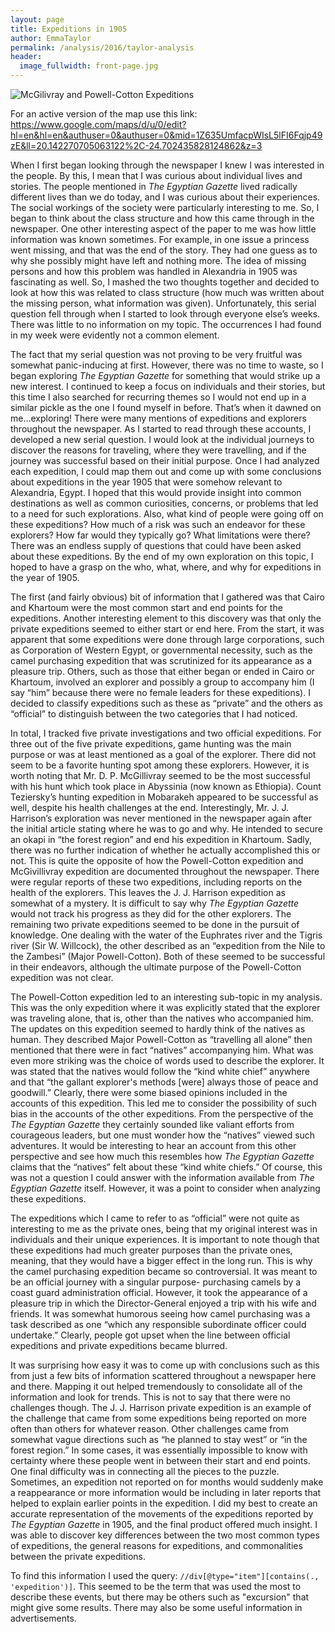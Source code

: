 ```yaml
---
layout: page
title: Expeditions in 1905
author: EmmaTaylor
permalink: /analysis/2016/taylor-analysis
header:
  image_fullwidth: front-page.jpg
---
```

![McGilivray and Powell-Cotton Expeditions](map-screenshot.jpg)

For an active version of the map use this link:
https://www.google.com/maps/d/u/0/edit?hl=en&hl=en&authuser=0&authuser=0&mid=1Z635UmfacpWIsL5lFI6Fqjp49zE&ll=20.142270705063122%2C-24.702435828124862&z=3

When I first began looking through the newspaper I knew I was interested in the people. By this, I mean that I was curious about individual lives and stories. The people mentioned in *The Egyptian Gazette* lived radically different lives than we do today, and I was curious about their experiences. The social workings of the society were particularly interesting to me. So, I began to think about the class structure and how this came through in the newspaper. One other interesting aspect of the paper to me was how little information was known sometimes. For example, in one issue a princess went missing, and that was the end of the story. They had one guess as to why she possibly might have left and nothing more. The idea of missing persons and how this problem was handled in Alexandria in 1905 was fascinating as well. So, I mashed the two thoughts together and decided to look at how this was related to class structure (how much was written about the missing person, what information was given). Unfortunately, this serial question fell through when I started to look through everyone else’s weeks. There was little to no information on my topic. The occurrences I had found in my week were evidently not a common element.

The fact that my serial question was not proving to be very fruitful was somewhat panic-inducing at first. However, there was no time to waste, so I began exploring *The Egyptian Gazette* for something that would strike up a new interest. I continued to keep a focus on individuals and their stories, but this time I also searched for recurring themes so I would not end up in a similar pickle as the one I found myself in before. That’s when it dawned on me…exploring! There were many mentions of expeditions and explorers throughout the newspaper. As I started to read through these accounts, I developed a new serial question. I would look at the individual journeys to discover the reasons for traveling, where they were travelling, and if the journey was successful based on their initial purpose. Once I had analyzed each expedition, I could map them out and come up with some conclusions about expeditions in the year 1905 that were somehow relevant to Alexandria, Egypt. I hoped that this would provide insight into common destinations as well as common curiosities, concerns, or problems that led to a need for such explorations. Also, what kind of people were going off on these expeditions? How much of a risk was such an endeavor for these explorers? How far would they typically go? What limitations were there? There was an endless supply of questions that could have been asked about these expeditions. By the end of my own exploration on this topic, I hoped to have a grasp on the who, what, where, and why for expeditions in the year of 1905.

The first (and fairly obvious) bit of information that I gathered was that Cairo and Khartoum were the most common start and end points for the expeditions. Another interesting element to this discovery was that only the private expeditions seemed to either start or end here. From the start, it was apparent that some expeditions were done through large corporations, such as Corporation of Western Egypt, or governmental necessity, such as the camel purchasing expedition that was scrutinized for its appearance as a pleasure trip. Others, such as those that either began or ended in Cairo or Khartoum, involved an explorer and possibly a group to accompany him (I say “him” because there were no female leaders for these expeditions). I decided to classify expeditions such as these as “private” and the others as “official” to distinguish between the two categories that I had noticed.

In total, I tracked five private investigations and two official expeditions. For three out of the five private expeditions, game hunting was the main purpose or was at least mentioned as a goal of the explorer. There did not seem to be a favorite hunting spot among these explorers. However, it is worth noting that Mr. D. P. McGillivray seemed to be the most successful with his hunt which took place in Abyssinia (now known as Ethiopia). Count Teziersky’s hunting expedition in Mobarakeh appeared to be successful as well, despite his health challenges at the end. Interestingly, Mr. J. J. Harrison’s exploration was never mentioned in the newspaper again after the initial article stating where he was to go and why. He intended to secure an okapi in “the forest region” and end his expedition in Khartoum. Sadly, there was no further indication of whether he actually accomplished this or not. This is quite the opposite of how the Powell-Cotton expedition and McGivillivray expedition are documented throughout the newspaper. There were regular reports of these two expeditions, including reports on the health of the explorers. This leaves the J. J. Harrison expedition as somewhat of a mystery. It is difficult to say why *The Egyptian Gazette* would not track his progress as they did for the other explorers. The remaining two private expeditions seemed to be done in the pursuit of knowledge. One dealing with the water of the Euphrates river and the Tigris river (Sir W. Willcock), the other described as an “expedition from the Nile to the Zambesi” (Major Powell-Cotton). Both of these seemed to be successful in their endeavors, although the ultimate purpose of the Powell-Cotton expedition was not clear.

The Powell-Cotton expedition led to an interesting sub-topic in my analysis. This was the only expedition where it was explicitly stated that the explorer was traveling alone, that is, other than the natives who accompanied him. The updates on this expedition seemed to hardly think of the natives as human. They described Major Powell-Cotton as “travelling all alone” then mentioned that there were in fact “natives” accompanying him. What was even more striking was the choice of words used to describe the explorer. It was stated that the natives would follow the “kind white chief” anywhere and that “the gallant explorer's methods [were] always those of peace and goodwill.” Clearly, there were some biased opinions included in the accounts of this expedition. This led me to consider the possibility of such bias in the accounts of the other expeditions. From the perspective of the *The Egyptian Gazette* they certainly sounded like valiant efforts from courageous leaders, but one must wonder how the “natives” viewed such adventures. It would be interesting to hear an account from this other perspective and see how much this resembles how *The Egyptian Gazette* claims that the “natives” felt about these “kind white chiefs.” Of course, this was not a question I could answer with the information available from *The Egyptian Gazette* itself. However, it was a point to consider when analyzing these expeditions.

The expeditions which I came to refer to as “official” were not quite as interesting to me as the private ones, being that my original interest was in individuals and their unique experiences. It is important to note though that these expeditions had much greater purposes than the private ones, meaning, that they would have a bigger effect in the long run. This is why the camel purchasing expedition became so controversial. It was meant to be an official journey with a singular purpose- purchasing camels by a coast guard administration official. However, it took the appearance of a pleasure trip in which the Director-General enjoyed a trip with his wife and friends. It was somewhat humorous seeing how camel purchasing was a task described as one “which any responsible subordinate officer could undertake.” Clearly, people got upset when the line between official expeditions and private expeditions became blurred.  

It was surprising how easy it was to come up with conclusions such as this from just a few bits of information scattered throughout a newspaper here and there. Mapping it out helped tremendously to consolidate all of the information and look for trends. This is not to say that there were no challenges though. The J. J. Harrison private expedition is an example of the challenge that came from some expeditions being reported on more often than others for whatever reason. Other challenges came from somewhat vague directions such as “he planned to stay west” or “in the forest region.” In some cases, it was essentially impossible to know with certainty where these people went in between their start and end points. One final difficulty was in connecting all the pieces to the puzzle. Sometimes, an expedition  not reported on for months would suddenly make a reappearance or more information would be including in later reports that helped to explain earlier points in the expedition. I did my best to create an accurate representation of the movements of the expeditions reported by *The Egyptian Gazette* in 1905, and the final product offered much insight. I was able to discover key differences between the two most common types of expeditions, the general reasons for expeditions, and commonalities between the private expeditions.


To find this information I used the query: `//div[@type="item"][contains(., 'expedition')]`. This seemed to be the term that was used the most to describe these events, but there may be others such as "excursion" that might give some results. There may also be some useful information in advertisements.
